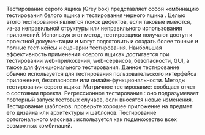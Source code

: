 Тестирование серого ящика (Grey box) представляет собой комбинацию тестирования белого ящика и тестирования черного ящика . Целью этого тестирования является поиск дефектов, если таковые имеются, из-за неправильной структуры или неправильного использования приложений. Используя этот метод, тестировщики получают доступ к проектной документации и могут подготовить и создать более точные и полные тест-кейсы и сценарии тестирования. Наибольшая эффективность применения «серого ящика» достигается при тестировании web-приложений, web-сервисов, безопасности, GUI, а также для функционального тестирования. Данное тестирование обычно используется для тестирования пользовательского интерфейса приложения, безопасности или онлайн-функциональности.
Методы тестирования серого ящика:
Матричное тестирование: сообщает отчет о состоянии проекта.
Регрессионное тестирование : оно подразумевает повторный запуск тестовых случаев, если вносятся новые изменения.
Тестирование шаблонов: проверьте хорошее приложение на предмет его дизайна или архитектуры и шаблонов.
Тестирование ортогонального массива : используется как подмножество всех возможных комбинаций.